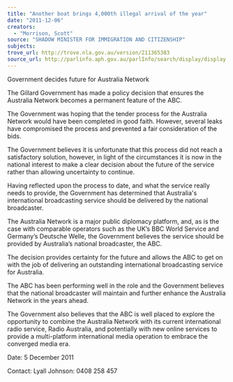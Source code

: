 ```yaml
---
title: "Another boat brings 4,000th illegal arrival of the year"
date: "2011-12-06"
creators:
  - "Morrison, Scott"
source: "SHADOW MINISTER FOR IMMIGRATION AND CITIZENSHIP"
subjects:
trove_url: http://trove.nla.gov.au/version/211365383
source_url: http://parlinfo.aph.gov.au/parlInfo/search/display/display.w3p;query=Id%3A%22media/pressrel/1277129%22
---
```


 

 

 

 Government decides future for Australia Network

 The Gillard Government has made a policy decision that ensures the Australia Network  becomes a permanent feature of the ABC. 

 The Government was hoping that the tender process for the Australia Network would have  been completed in good faith. However, several leaks have compromised the process and  prevented a fair consideration of the bids. 

 The Government believes it is unfortunate that this process did not reach a satisfactory  solution, however, in light of the circumstances it is now in the national interest to make a  clear decision about the future of the service rather than allowing uncertainty to continue.

 Having reflected upon the process to date, and what the service really needs to provide, the  Government has determined that Australia's international broadcasting service should be delivered by the national broadcaster. 

 The Australia Network is a major public diplomacy platform, and, as is the case with  comparable operators such as the UK’s BBC World Service and Germany’s Deutsche Welle,  the Government believes the service should be provided by Australia’s national broadcaster,  the ABC.

 The decision provides certainty for the future and allows the ABC to get on with the job of  delivering an outstanding international broadcasting service for Australia.

 The ABC has been performing well in the role and the Government believes that the national  broadcaster will maintain and further enhance the Australia Network in the years ahead.

 The Government also believes that the ABC is well placed to explore the opportunity to  combine the Australia Network with its current international radio service, Radio Australia, and potentially with new online services to provide a multi-platform international media  operation to embrace the converged media era.    

 Date: 5 December 2011

 Contact: Lyall Johnson: 0408 258 457

 

